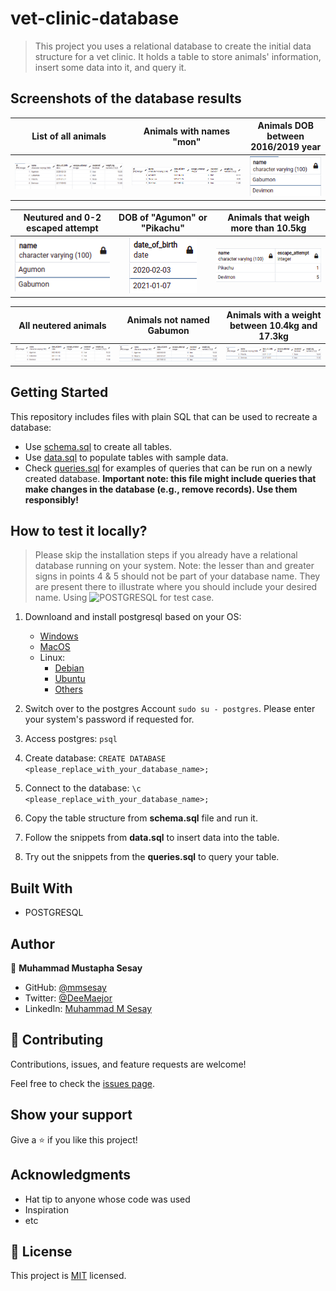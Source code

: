 # vet-clinic-database

> This project you uses a relational database to create the initial data structure for a vet clinic. It holds a table to store animals' information, insert some data into it, and query it.

## Screenshots of the database results

List of all animals                | Animals with names "mon"     |  Animals DOB between 2016/2019 year              |
:---------------------------------:|:----------------------------:|:------------------------------------------------:|
![](./screenshots/tb1.png)         | ![](./screenshots/tb2.png)   | ![](./screenshots/tb3.png)                       |

Neutured and 0-2 escaped attempt   | DOB of "Agumon" or "Pikachu" | Animals that weigh more than 10.5kg              |
:---------------------------------:|:----------------------------:|:------------------------------------------------:|
![](./screenshots/tb4.png)         |![](./screenshots/tb5.png)    | ![](./screenshots/tb6.png)                       |

All neutered animals               | Animals not named Gabumon    |Animals with a weight between 10.4kg and 17.3kg   |
:---------------------------------:|:----------------------------:|:------------------------------------------------:|
![](./screenshots/tb7.png)         | ![](./screenshots/tb8.png)   | ![](./screenshots/tb9.png)                       | 

## Getting Started

This repository includes files with plain SQL that can be used to recreate a database:

- Use [schema.sql](./schema.sql) to create all tables.
- Use [data.sql](./data.sql) to populate tables with sample data.
- Check [queries.sql](./queries.sql) for examples of queries that can be run on a newly created database. **Important note: this file might include queries that make changes in the database (e.g., remove records). Use them responsibly!**

## How to test it locally?

> Please skip the installation steps if you already have a relational database running on your system.
> Note: the lesser than and greater signs in points 4 & 5 should not be part of your database name. They are present there to illustrate where you should include your desired name.
Using ![POSTGRESQL](https://www.postgresql.org/) for test case.

1. Downloand and install postgresql based on your OS:
    - [Windows](https://www.postgresql.org/download/windows/)
    - [MacOS](https://www.postgresql.org/download/macosx/)
    - Linux:
        - [Debian](https://www.postgresql.org/download/linux/debian/)
        - [Ubuntu](https://www.postgresql.org/download/linux/ubuntu/)
        - [Others](https://www.postgresql.org/download/linux/#generic)

2. Switch over to the postgres Account ```sudo su - postgres```. Please enter your system's password if requested for.
3. Access postgres: ```psql```
4. Create database: ```CREATE DATABASE <please_replace_with_your_database_name>;```
5. Connect to the database: ```\c <please_replace_with_your_database_name>;```
6. Copy the table structure from **schema.sql** file and run it.
7. Follow the snippets from **data.sql** to insert data into the table.
8. Try out the snippets from the **queries.sql** to query your table.

## Built With

- POSTGRESQL

## Author

👤 **Muhammad Mustapha Sesay**

- GitHub: [@mmsesay](https://github.com/mmsesay)
- Twitter: [@DeeMaejor](https://twitter.com/DeeMaejor)
- LinkedIn: [Muhammad M Sesay](https://linkedin.com/in/muhammad-m-sesay)

## 🤝 Contributing

Contributions, issues, and feature requests are welcome!

Feel free to check the [issues page](../../issues/).

## Show your support

Give a ⭐️ if you like this project!

## Acknowledgments

- Hat tip to anyone whose code was used
- Inspiration
- etc

## 📝 License

This project is [MIT](./MIT.md) licensed.
